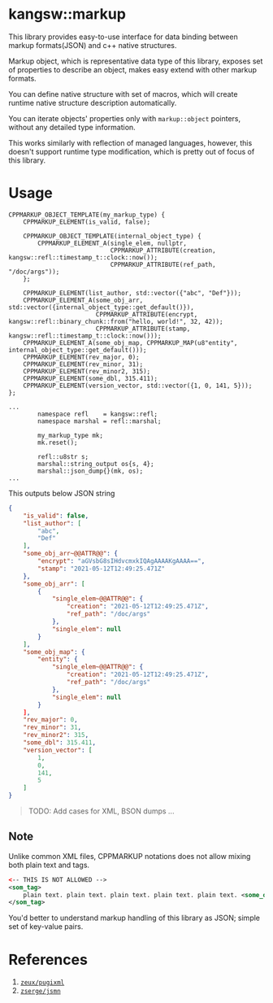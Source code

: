 # kangsw::markup

This library provides easy-to-use interface for data binding between markup formats(JSON) and c++ native structures.

Markup object, which is representative data type of this library, exposes set of properties to describe an object, makes easy extend with other markup formats.

You can define native structure with set of macros, which will create runtime native structure description automatically.

You can iterate objects' properties only with `markup::object` pointers, without any detailed type information. 

This works similarly with reflection of managed languages, however, this doesn't support runtime type modification, which is pretty out of focus of this library.

# Usage

```
CPPMARKUP_OBJECT_TEMPLATE(my_markup_type) {
    CPPMARKUP_ELEMENT(is_valid, false);

    CPPMARKUP_OBJECT_TEMPLATE(internal_object_type) {
        CPPMARKUP_ELEMENT_A(single_elem, nullptr,
                            CPPMARKUP_ATTRIBUTE(creation, kangsw::refl::timestamp_t::clock::now());
                            CPPMARKUP_ATTRIBUTE(ref_path, "/doc/args"));
    };

    CPPMARKUP_ELEMENT(list_author, std::vector({"abc", "Def"}));
    CPPMARKUP_ELEMENT_A(some_obj_arr, std::vector({internal_object_type::get_default()}),
                        CPPMARKUP_ATTRIBUTE(encrypt, kangsw::refl::binary_chunk::from("hello, world!", 32, 42));
                        CPPMARKUP_ATTRIBUTE(stamp, kangsw::refl::timestamp_t::clock::now()));
    CPPMARKUP_ELEMENT_A(some_obj_map, CPPMARKUP_MAP(u8"entity", internal_object_type::get_default()));
    CPPMARKUP_ELEMENT(rev_major, 0);
    CPPMARKUP_ELEMENT(rev_minor, 31);
    CPPMARKUP_ELEMENT(rev_minor2, 315);
    CPPMARKUP_ELEMENT(some_dbl, 315.411);
    CPPMARKUP_ELEMENT(version_vector, std::vector({1, 0, 141, 5}));
};

...
        namespace refl    = kangsw::refl;
        namespace marshal = refl::marshal;

        my_markup_type mk;
        mk.reset();

        refl::u8str s;
        marshal::string_output os{s, 4};
        marshal::json_dump{}(mk, os);
...
```

This outputs below JSON string

```json
{
    "is_valid": false,
    "list_author": [
        "abc", 
        "Def"
    ],
    "some_obj_arr~@@ATTR@@": {
        "encrypt": "aGVsbG8sIHdvcmxkIQAgAAAAKgAAAA==",
        "stamp": "2021-05-12T12:49:25.471Z"
    },
    "some_obj_arr": [
        {
            "single_elem~@@ATTR@@": {
                "creation": "2021-05-12T12:49:25.471Z",
                "ref_path": "/doc/args"
            },
            "single_elem": null
        }
    ],
    "some_obj_map": {
        "entity": {
            "single_elem~@@ATTR@@": {
                "creation": "2021-05-12T12:49:25.471Z",
                "ref_path": "/doc/args"
            },
            "single_elem": null
        }
    ],
    "rev_major": 0,
    "rev_minor": 31,
    "rev_minor2": 315,
    "some_dbl": 315.411,
    "version_vector": [
        1, 
        0, 
        141, 
        5
    ]
}
```

> TODO: Add cases for XML, BSON dumps ...

## Note

Unlike common XML files, CPPMARKUP notations does not allow mixing both plain text and tags. 

```xml
<-- THIS IS NOT ALLOWED -->
<som_tag>
    plain text. plain text. plain text. plain text. plain text. <some_other_tag></some_other_tag> plain text. plain text. plain text. 
</som_tag>
```

You'd better to understand markup handling of this library as JSON; simple set of key-value pairs.



# References

1. [`zeux/pugixml`](https://github.com/zeux/pugixml)
2. [`zserge/jsmn`](https://github.com/zserge/jsmn)
